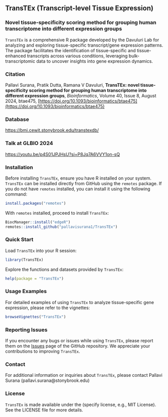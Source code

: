 ## TransTEx (Transcript-level Tissue Expression)
### Novel tissue-specificity scoring method for grouping human transcriptome into different expression groups

`TransTEx` is a comprehensive R package developed by the Davuluri Lab for analyzing and exploring tissue-specific transcript/gene expression patterns. The package facilitates the identification of tissue-specific and tissue-enhanced transcripts across various conditions, leveraging bulk-transcriptomic data to uncover insights into gene expression dynamics.

### Citation
Pallavi Surana, Pratik Dutta, Ramana V Davuluri, **TransTEx: novel tissue-specificity scoring method for grouping human transcriptome into different expression groups**, *Bioinformatics*, Volume 40, Issue 8, August 2024, btae475, [https://doi.org/10.1093/bioinformatics/btae475](https://doi.org/10.1093/bioinformatics/btae475)

### Database
https://bmi.cewit.stonybrook.edu/transtexdb/

### Talk at GLBIO 2024
https://youtu.be/p4S01JPJHsU?si=P8Jq7A6VVY1on-sQ

### Installation
Before installing `TransTEx`, ensure you have R installed on your system. `TransTEx` can be installed directly from GitHub using the `remotes` package. If you do not have `remotes` installed, you can install it using the following command:

``` r
install.packages("remotes")
```

With `remotes` installed, proceed to install `TransTEx`:

``` r
BiocManager::install("edgeR")
remotes::install_github("pallavisurana1/TransTEx")
```

### Quick Start
Load `TransTEx` into your R session:

``` r
library(TransTEx)
```

Explore the functions and datasets provided by `TransTEx`:

``` r
help(package = "TransTEx")
```

### Usage Examples
For detailed examples of using `TransTEx` to analyze tissue-specific gene expression, please refer to the vignettes:

``` r
browseVignettes("TransTEx")
```

### Reporting Issues
If you encounter any bugs or issues while using `TransTEx`, please report them on the [Issues](https://github.com/pallavisurana1/TransTEx/issues) page of the GitHub repository. We appreciate your contributions to improving `TransTEx`.


### Contact
For additional information or inquiries about `TransTEx`, please contact Pallavi Surana (pallavi.surana\@stonybrook.edu)

### License
`TransTEx` is made available under the (specify license, e.g., MIT License). See the LICENSE file for more details.
